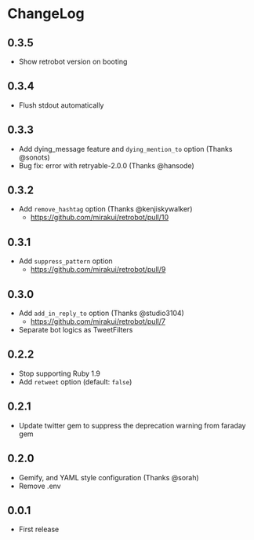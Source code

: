 # ChangeLog
## 0.3.5
- Show retrobot version on booting

## 0.3.4
- Flush stdout automatically

## 0.3.3
- Add dying_message feature and `dying_mention_to` option (Thanks @sonots)
- Bug fix: error with retryable-2.0.0 (Thanks @hansode)

## 0.3.2
- Add `remove_hashtag` option (Thanks @kenjiskywalker)
  - https://github.com/mirakui/retrobot/pull/10

## 0.3.1
- Add `suppress_pattern` option
  - https://github.com/mirakui/retrobot/pull/9

## 0.3.0
- Add `add_in_reply_to` option (Thanks @studio3104)
  - https://github.com/mirakui/retrobot/pull/7
- Separate bot logics as TweetFilters

## 0.2.2
- Stop supporting Ruby 1.9
- Add `retweet` option (default: `false`)

## 0.2.1
- Update twitter gem to suppress the deprecation warning from faraday gem

## 0.2.0
- Gemify, and YAML style configuration (Thanks @sorah)
- Remove .env

## 0.0.1
- First release
